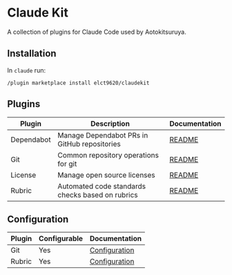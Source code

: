 Claude Kit
===

A collection of plugins for Claude Code used by Aotokitsuruya.

## Installation

In `claude` run:

```
/plugin marketplace install elct9620/claudekit
```

## Plugins

| Plugin     | Description                                      | Documentation                            |
|------------|--------------------------------------------------|------------------------------------------|
| Dependabot | Manage Dependabot PRs in GitHub repositories     | [README](./plugins/dependabot/README.md) |
| Git        | Common repository operations for git             | [README](./plugins/git/README.md)        |
| License    | Manage open source licenses                      | [README](./plugins/license/README.md)    |
| Rubric     | Automated code standards checks based on rubrics | [README](./plugins/rubric/README.md)     |

## Configuration

| Plugin | Configurable | Documentation |
|--------|--------------|---------------|
| Git    | Yes          | [Configuration](./plugins/git/README.md#configuration) |
| Rubric | Yes          | [Configuration](./plugins/rubric/README.md#configuration) |
